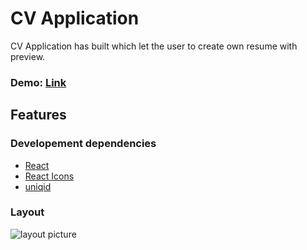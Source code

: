 # **CV Application**

CV Application has built which let the user to create own resume with preview.

### Demo: [Link](https://ev0clu.github.io/cv-application/)

## Features

### Developement dependencies

-   [React](https://react.dev/)
-   [React Icons](https://www.npmjs.com/package/react-icons)
-   [uniqid](https://www.npmjs.com/package/uniqid)

### Layout

![layout picture](https://github.com/ev0clu/cv-application/blob/main/layout.png?raw=true)
